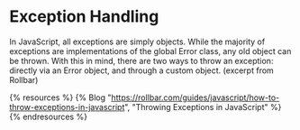 # Exception Handling

In JavaScript, all exceptions are simply objects. While the majority of exceptions are implementations of the global Error class, any old object can be thrown. With this in mind, there are two ways to throw an exception: directly via an Error object, and through a custom object. (excerpt from Rollbar)

{% resources %}
  {% Blog "https://rollbar.com/guides/javascript/how-to-throw-exceptions-in-javascript", "Throwing Exceptions in JavaScript" %}
{% endresources %}
